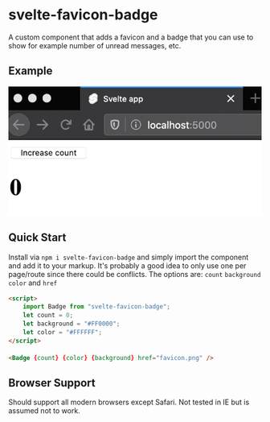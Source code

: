 # svelte-favicon-badge

A custom component that adds a favicon and a badge that you can use to show for example number of unread messages, etc.

## Example

<p align="center">


<img src="./screenshot.gif" alt="Screenshot"/>

</p>

## Quick Start

Install via `npm i svelte-favicon-badge` and simply import the component and add it to your markup. It's probably a good idea to only use one per page/route since there could be conflicts.
The options are: `count` `background` `color` and `href`

```html
<script>
	import Badge from "svelte-favicon-badge";
	let count = 0;
	let background = "#FF0000";
	let color = "#FFFFFF";
</script>

<Badge {count} {color} {background} href="favicon.png" />
```

## Browser Support

Should support all modern browsers except Safari. Not tested in IE but is assumed not to work.
